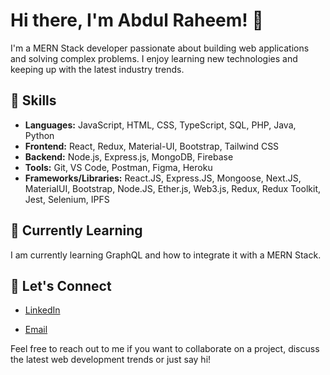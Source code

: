# Hi there, I'm Abdul Raheem! 👋

I'm a MERN Stack developer passionate about building web applications and solving complex problems. I enjoy learning new technologies and keeping up with the latest industry trends.

## 🚀 Skills

- **Languages:** JavaScript, HTML, CSS, TypeScript, SQL, PHP, Java, Python
- **Frontend:** React, Redux, Material-UI, Bootstrap, Tailwind CSS
- **Backend:** Node.js, Express.js, MongoDB, Firebase
- **Tools:** Git, VS Code, Postman, Figma, Heroku
- **Frameworks/Libraries:** React.JS, Express.JS, Mongoose, Next.JS, MaterialUI, Bootstrap, Node.JS, Ether.js, Web3.js, Redux, Redux Toolkit, Jest, Selenium, IPFS

## 🌱 Currently Learning

I am currently learning GraphQL and how to integrate it with a MERN Stack.

## 💬 Let's Connect

- [LinkedIn](https://www.linkedin.com/in/abdul-raheem-67997525a)
<!-- - [Twitter](https://twitter.com/your-twitter-handle) -->
<!-- - [Portfolio](https://your-portfolio-url.com) -->
- [Email](mailto:abdul.raheem.11885@gmail.com)

Feel free to reach out to me if you want to collaborate on a project, discuss the latest web development trends or just say hi! 

